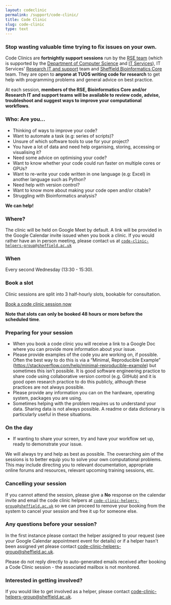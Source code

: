 ```yaml
---
layout: codeclinic
permalink: /support/code-clinic/
title: Code Clinic
slug: code-clinic
type: text
---
```


### Stop wasting valuable time trying to fix issues on your own.

Code Clinics are **fortnightly support sessions** run by the [RSE team](https://rse.shef.ac.uk) (which is supported by the [Department of Computer Science](https://www.sheffield.ac.uk/dcs) and [IT Services](https://www.sheffield.ac.uk/departments/it-services)), IT Services' [Research IT and support](https://www.sheffield.ac.uk/it-services/research) team and [Sheffield Bioinformatics Core](https://sbc.shef.ac.uk) team.
They are open to **anyone at TUOS writing code for research** to get help with programming problems and general advice on best practice.

At each session, **members of the RSE, Bioinformatics Core and/or Research IT and support teams will be available to review code, advise, troubleshoot and
suggest ways to improve your computational workflows**.

### Who: Are you...

  - Thinking of ways to improve your code?
  - Want to automate a task (e.g: series of scripts)?
  - Unsure of which software tools to use for your project?
  - You have a lot of data and need help organising, storing, accessing or visualising it?
  - Need some advice on optimising your code?
  - Want to know whether your code could run faster on multiple cores or GPUs?
  - Want to re-write your code written in one language (e.g: Excel) in another language such as Python?
  - Need help with version control?
  - Want to know more about making your code open and/or citable?
  - Struggling with Bioinformatics analysis?

**We can help!**

### Where?

The clinic will be held on Google Meet by default.
A link will be provided in the Google Calendar invite issued when you book a clinic.
If you would rather have an in person meeting, please contact us at [`code-clinic-helpers-group@sheffield.ac.uk`](mailto:)

### When

Every second Wednesday (13:30 - 15:30).

### Book a slot

Clinic sessions are split into 3 half-hourly slots, bookable for consultation.

<a href="https://goo.gl/forms/5MVy0jM6xQhWlpmn1" class="btn btn-primary">Book a code clinic session now</a>

**Note that slots can only be booked 48 hours or more before the scheduled time**.

### Preparing for your session

- When you book a code clinic you will receive a link to a Google Doc where you can provide more information about your issue.  
- Please provide examples of the code you are working on, if possible. Often the best way to do this is via a “Minimal, Reproducible Example” (<https://stackoverflow.com/help/minimal-reproducible-example>) but sometimes this isn’t possible. It is good software engineering practice to share code using collaborative version control (e.g. GitHub) and it is good open research practice to do this publicly, although these practices are not always possible.
- Please provide any information you can on the hardware, operating system, packages you are using.  
- Sometimes helping with the problem requires us to understand your data. Sharing data is not always possible. A readme or data dictionary is particularly useful in these situations.  

### On the day

  - If wanting to share your screen, try and have your workflow set up,
    ready to demonstrate your issue.

We will always try and help as best as possible.
The overarching aim of the sessions is to better equip you to solve your own computational problems.
This may include directing you to relevant documentation, appropriate online forums and resources,
relevant upcoming training sessions, etc.

### Cancelling your session

If you cannot attend the session, please give a **No** response on the calendar invite and email the code clinic helpers at 
[`code-clinic-helpers-group@sheffield.ac.uk`](mailto:) so we can proceed to remove your booking from the system to cancel your session
and free it up for someone else.

### Any questions before your session?

In the first instance please contact the helper assigned to your request (see your Google Calendar appointment event for details)
or if a helper hasn't been assigned yet please contact <code-clinic-helpers-group@sheffield.ac.uk>.

Please do not reply directly to auto-generated emails received after booking a Code Clinic session - the associated mailbox is not monitored.

### Interested in getting involved?

If you would like to get involved as a helper, please contact <code-clinic-helpers-group@sheffield.ac.uk>.
